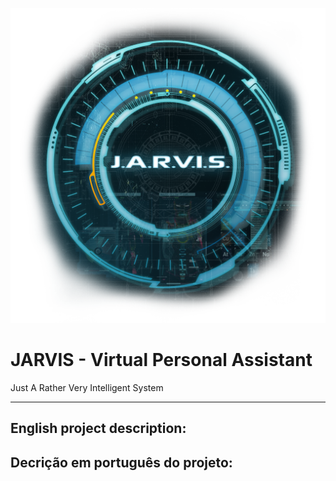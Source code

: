 ![alt text](jarvis-1.png)

# JARVIS - Virtual Personal Assistant
Just A Rather Very Intelligent System

***
## English project description:


## Decrição em português do projeto:

